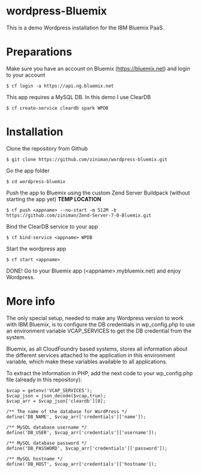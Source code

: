 # wordpress-Bluemix

This is a demo Wordpress installation for the IBM Bluemix PaaS.

Preparations
================
Make sure you have an account on Bluemix (https://bluemix.net) and login to your account
	
	$ cf login -a https://api.ng.bluemix.net

This app requires a MySQL DB. In this demo I use ClearDB

	$ cf create-service cleardb spark WPDB


Installation
================

Clone the repository from Github

	$ git clone https://github.com/ziniman/wordpress-bluemix.git
	
Go the app folder

	$ cd wordpress-bluemix
	
Push the app to Bluemix using the custom Zend Server Buildpack (without starting the app yet) **TEMP LOCATION**	

	$ cf push <appname> --no-start -m 512M -b https://github.com/ziniman/Zend-Server-7-0-Bluemix.git

Bind the ClearDB service to your app

	$ cf bind-service <appname> WPDB

Start the wordpress app 

	$ cf start <appname>

DONE! Go to your Bluemix app (&lt;appname&gt;.mybluemix.net) and enjoy Wordpress. 


More info
================

The only special setup, needed to make any Wordpress version to work with IBM Bluemix, is to configure the DB credentials in wp_config.php to use an environment variable VCAP_SERVICES to get the DB credential from the system.

Bluemix, as all CloudFoundry based systems, stores all information about the different services attached to the application in this environment variable, which make these variables available to all applications.

To extract the information in PHP, add the next code to your wp_config.php file (already in this repository):

	$vcap = getenv('VCAP_SERVICES');
	$vcap_json = json_decode($vcap,true);
	$vcap_arr = $vcap_json['cleardb'][0];

	/** The name of the database for WordPress */
	define('DB_NAME', $vcap_arr['credentials']['name']);

	/** MySQL database username */
	define('DB_USER', $vcap_arr['credentials']['username']);

	/** MySQL database password */
	define('DB_PASSWORD', $vcap_arr['credentials']['password']);

	/** MySQL hostname */
	define('DB_HOST', $vcap_arr['credentials']['hostname']);
